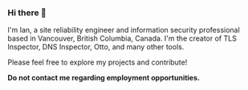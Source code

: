 ### Hi there 👋

I'm Ian, a site reliability engineer and information security professional based in Vancouver, British Columbia, Canada. I'm the creator of TLS Inspector, DNS Inspector, Otto, and many other tools.

Please feel free to explore my projects and contribute!

**Do not contact me regarding employment opportunities.**
